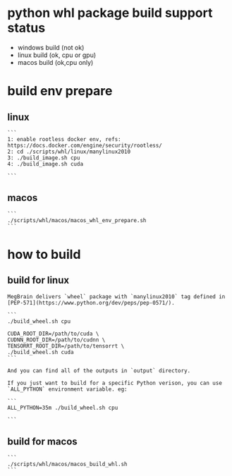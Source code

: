 # python whl package build support status
*  windows build (not ok)
*  linux build   (ok, cpu or gpu)
*  macos build   (ok,cpu only)
# build env prepare
## linux

    ```
    1: enable rootless docker env, refs: https://docs.docker.com/engine/security/rootless/
    2: cd ./scripts/whl/linux/manylinux2010
    3: ./build_image.sh cpu
    4: ./build_image.sh cuda

    ```

## macos
    ```
    ./scripts/whl/macos/macos_whl_env_prepare.sh
    ```
# how to build
## build for linux
    MegBrain delivers `wheel` package with `manylinux2010` tag defined in [PEP-571](https://www.python.org/dev/peps/pep-0571/).

    ```
    ./build_wheel.sh cpu
    
    CUDA_ROOT_DIR=/path/to/cuda \
    CUDNN_ROOT_DIR=/path/to/cudnn \
    TENSORRT_ROOT_DIR=/path/to/tensorrt \
    ./build_wheel.sh cuda
    ```

    And you can find all of the outputs in `output` directory.
    
    If you just want to build for a specific Python verison, you can use `ALL_PYTHON` environment variable. eg:

    ```
    ALL_PYTHON=35m ./build_wheel.sh cpu
    
    ```
## build for macos
    ```
    ./scripts/whl/macos/macos_build_whl.sh
    ```
